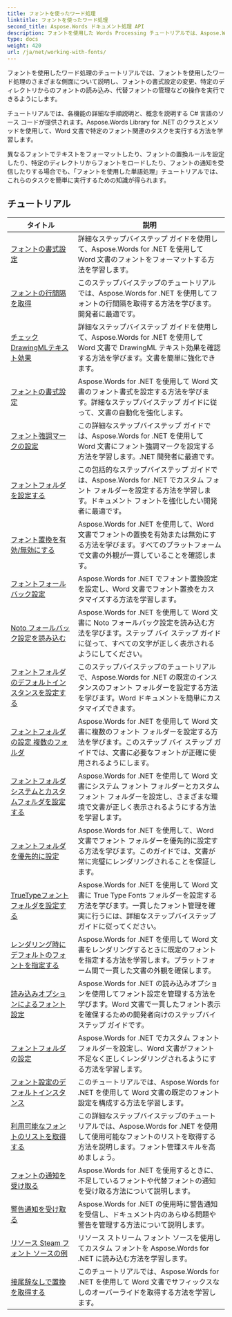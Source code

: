 ```yaml
---
title: フォントを使ったワード処理
linktitle: フォントを使ったワード処理
second_title: Aspose.Words ドキュメント処理 API
description: フォントを使用した Words Processing チュートリアルでは、Aspose.Words for .NET を使用して Word でフォントを操作する方法を説明します。書式設定、置換、通知など。
type: docs
weight: 420
url: /ja/net/working-with-fonts/
---
```


フォントを使用したワード処理のチュートリアルでは、フォントを使用したワード処理のさまざまな側面について説明し、フォントの書式設定の変更、特定のディレクトリからのフォントの読み込み、代替フォントの管理などの操作を実行できるようにします。

チュートリアルでは、各機能の詳細な手順説明と、概念を説明する C# 言語のソース コードが提供されます。Aspose.Words Library for .NET のクラスとメソッドを使用して、Word 文書で特定のフォント関連のタスクを実行する方法を学習します。

異なるフォントでテキストをフォーマットしたり、フォントの置換ルールを設定したり、特定のディレクトリからフォントをロードしたり、フォントの通知を受信したりする場合でも、「フォントを使用した単語処理」チュートリアルでは、これらのタスクを簡単に実行するための知識が得られます。

 ## チュートリアル
| タイトル | 説明 |
| --- | --- |
| [フォントの書式設定](./font-formatting/) | 詳細なステップバイステップ ガイドを使用して、Aspose.Words for .NET を使用して Word 文書のフォントをフォーマットする方法を学習します。 |
| [フォントの行間隔を取得](./get-font-line-spacing/) | このステップバイステップのチュートリアルでは、Aspose.Words for .NET を使用してフォントの行間隔を取得する方法を学びます。開発者に最適です。 |
| [チェックDrawingMLテキスト効果](./check-drawingml-text-effect/) | 詳細なステップバイステップ ガイドを使用して、Aspose.Words for .NET を使用して Word 文書で DrawingML テキスト効果を確認する方法を学びます。文書を簡単に強化できます。 |
| [フォントの書式設定](./set-font-formatting/) | Aspose.Words for .NET を使用して Word 文書のフォント書式を設定する方法を学びます。詳細なステップバイステップ ガイドに従って、文書の自動化を強化します。 |
| [フォント強調マークの設定](./set-font-emphasis-mark/) | この詳細なステップバイステップ ガイドでは、Aspose.Words for .NET を使用して Word 文書にフォント強調マークを設定する方法を学習します。.NET 開発者に最適です。 |
| [フォントフォルダを設定する](./set-fonts-folders/) | この包括的なステップバイステップ ガイドでは、Aspose.Words for .NET でカスタム フォント フォルダーを設定する方法を学習します。ドキュメント フォントを強化したい開発者に最適です。 |
| [フォント置換を有効/無効にする](./enable-disable-font-substitution/) | Aspose.Words for .NET を使用して、Word 文書でフォントの置換を有効または無効にする方法を学びます。すべてのプラットフォームで文書の外観が一貫していることを確認します。 |
| [フォントフォールバック設定](./set-font-fallback-settings/) | Aspose.Words for .NET でフォント置換設定を設定し、Word 文書でフォント置換をカスタマイズする方法を学習します。 |
| [Noto フォールバック設定を読み込む](./load-noto-fallback-settings/) | Aspose.Words for .NET を使用して Word 文書に Noto フォールバック設定を読み込む方法を学びます。ステップ バイ ステップ ガイドに従って、すべての文字が正しく表示されるようにしてください。 |
| [フォントフォルダのデフォルトインスタンスを設定する](./set-fonts-folders-default-instance/) | このステップバイステップのチュートリアルで、Aspose.Words for .NET の既定のインスタンスのフォント フォルダーを設定する方法を学びます。Word ドキュメントを簡単にカスタマイズできます。 |
| [フォントフォルダの設定 複数のフォルダ](./set-fonts-folders-multiple-folders/) | Aspose.Words for .NET を使用して Word 文書に複数のフォント フォルダーを設定する方法を学びます。このステップ バイ ステップ ガイドでは、文書に必要なフォントが正確に使用されるようにします。 |
| [フォントフォルダシステムとカスタムフォルダを設定する](./set-fonts-folders-system-and-custom-folder/) | Aspose.Words for .NET を使用して Word 文書にシステム フォント フォルダーとカスタム フォント フォルダーを設定し、さまざまな環境で文書が正しく表示されるようにする方法を学習します。 |
| [フォントフォルダを優先的に設定](./set-fonts-folders-with-priority/) | Aspose.Words for .NET を使用して、Word 文書でフォント フォルダーを優先的に設定する方法を学びます。このガイドでは、文書が常に完璧にレンダリングされることを保証します。 |
| [TrueTypeフォントフォルダを設定する](./set-true-type-fonts-folder/) | Aspose.Words for .NET を使用して Word 文書に True Type Fonts フォルダーを設定する方法を学びます。一貫したフォント管理を確実に行うには、詳細なステップバイステップ ガイドに従ってください。 |
| [レンダリング時にデフォルトのフォントを指定する](./specify-default-font-when-rendering/) | Aspose.Words for .NET を使用して Word 文書をレンダリングするときに既定のフォントを指定する方法を学習します。プラットフォーム間で一貫した文書の外観を確保します。 |
| [読み込みオプションによるフォント設定](./font-settings-with-load-options/) | Aspose.Words for .NET の読み込みオプションを使用してフォント設定を管理する方法を学びます。Word 文書で一貫したフォント表示を確保するための開発者向けのステップバイステップ ガイドです。|
| [フォントフォルダの設定](./set-fonts-folder/) | Aspose.Words for .NET でカスタム フォント フォルダーを設定し、Word 文書がフォント不足なく正しくレンダリングされるようにする方法を学習します。 |
| [フォント設定のデフォルトインスタンス](./font-settings-default-instance/) | このチュートリアルでは、Aspose.Words for .NET を使用して Word 文書の既定のフォント設定を構成する方法を学習します。 |
| [利用可能なフォントのリストを取得する](./get-list-of-available-fonts/) | この詳細なステップバイステップのチュートリアルでは、Aspose.Words for .NET を使用して使用可能なフォントのリストを取得する方法を説明します。フォント管理スキルを高めましょう。 |
| [フォントの通知を受け取る](./receive-notifications-of-fonts/) | Aspose.Words for .NET を使用するときに、不足しているフォントや代替フォントの通知を受け取る方法について説明します。 |
| [警告通知を受け取る](./receive-warning-notification/) | Aspose.Words for .NET の使用時に警告通知を受信し、ドキュメント内のあらゆる問題や警告を管理する方法について説明します。 |
| [リソース Steam フォント ソースの例](./resource-steam-font-source-example/) | リソース ストリーム フォント ソースを使用してカスタム フォントを Aspose.Words for .NET に読み込む方法を学習します。 |
| [接尾辞なしで置換を取得する](./get-substitution-without-suffixes/) | このチュートリアルでは、Aspose.Words for .NET を使用して Word 文書でサフィックスなしのオーバーライドを取得する方法を学習します。 |